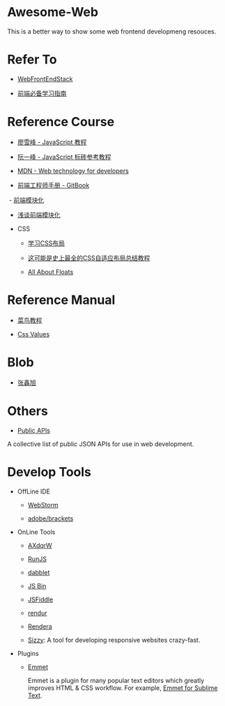 # Awesome-Web

This is a better way to show some web frontend developmeng resouces.

# Refer To
- [WebFrontEndStack](https://github.com/unruledboy/WebFrontEndStack)

- [前端必备学习指南](http://blog.thankbabe.com/collection/)

# Reference Course

- [廖雪峰 - JavaScript 教程](http://www.liaoxuefeng.com/wiki/001434446689867b27157e896e74d51a89c25cc8b43bdb3000)

- [阮一峰 - JavaScript 标砖参考教程](https://github.com/ruanyf/jstutorial)

- [MDN - Web technology for developers](https://developer.mozilla.org/zh-CN/docs/Web)

- [前端工程师手册 - GitBook](https://www.gitbook.com/book/leohxj/front-end-database/details)

  - [前端模块化](http://www.cnblogs.com/dolphinX/p/4381855.html)
  
  - [浅谈前端模块化](http://imweb.io/topic/55994b358555272639cb031b)

- CSS

  - [学习CSS布局](http://zh.learnlayout.com/index.html)
  
  - [这可能是史上最全的CSS自适应布局总结教程](http://www.cnblogs.com/qieguo/p/5421252.html)
    
  - [All About Floats](https://css-tricks.com/all-about-floats/)

# Reference Manual

- [菜鸟教程](http://www.runoob.com/)

- [Css Values](http://cssvalues.com/)

# Blob

  - [张鑫旭](http://www.zhangxinxu.com/wordpress/)
  
# Others

  - [Public APIs](https://github.com/toddmotto/public-apis)
  
  A collective list of public JSON APIs for use in web development.

# Develop Tools

- OffLine IDE

  - [WebStorm](https://www.jetbrains.com/webstorm/)

  - [adobe/brackets](https://github.com/adobe/brackets/releases)
  
- OnLine Tools

  - [AXdqrW](http://codepen.io/airen/pen/AXdqrW)
  
  - [RunJS](http://runjs.cn/)
  
  - [dabblet](http://dabblet.com/)
  
  - [JS Bin](http://jsbin.com/)
  
  - [JSFiddle](https://jsfiddle.net/)
  
  - [rendur](http://rendur.com/)
  
  - [Rendera](http://rendera.herokuapp.com/)
  
  - [Sizzy](https://github.com/kitze/sizzy): A tool for developing responsive websites crazy-fast.
  
- Plugins

  - [Emmet](http://emmet.io/)
  
    Emmet is a plugin for many popular text editors which greatly improves HTML & CSS workflow.
    For example, [Emmet for Sublime Text](https://github.com/sergeche/emmet-sublime).
